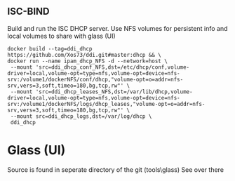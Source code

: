 ## ISC-BIND
Build and run the ISC DHCP server. Use NFS volumes for persistent info and local volumes to share with glass (UI)
```
docker build --tag=ddi_dhcp https://github.com/Xos73/ddi.git#master:dhcp && \
docker run --name ipam_dhcp_NFS -d --network=host \
 --mount 'src=ddi_dhcp_conf_NFS,dst=/etc/dhcp/conf,volume-driver=local,volume-opt=type=nfs,volume-opt=device=nfs-srv:/volume1/dockerNFS/conf/dhcp,"volume-opt=o=addr=nfs-srv,vers=3,soft,timeo=180,bg,tcp,rw"' \
 --mount 'src=ddi_dhcp_leases_NFS,dst=/var/lib/dhcp,volume-driver=local,volume-opt=type=nfs,volume-opt=device=nfs-srv:/volume1/dockerNFS/logs/dhcp_leases,"volume-opt=o=addr=nfs-srv,vers=3,soft,timeo=180,bg,tcp,rw"' \
 --mount src=ddi_dhcp_logs,dst=/var/log/dhcp \
 ddi_dhcp
```

# Glass (UI)
Source is found in seperate directory of the git (tools\glass)
See over there
